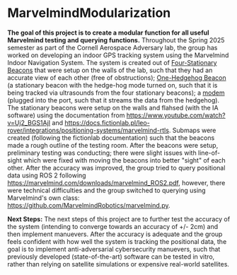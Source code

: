 # MarvelmindModularization
**The goal of this project is to create a modular function for all useful Marvelmind testing and querying functions.** Throughout the Spring 2025 semester as part of the Cornell Aerospace Adversary lab, the group has worked on developing an indoor GPS tracking system using the Marvelmind Indoor Navigation System. The system is created out of <ins>Four-Stationary Beacons</ins> that were setup on the walls of the lab, such that they had an accurate view of each other (free of obstructions); <ins>One-Hedgehog Beacon</ins> (a stationary beacon with the hedge-hog mode turned on, such that it is being tracked via ultrasounds from the four stationary beacons); a <ins>modem</ins> (plugged into the port, such that it streams the data from the hedgehog). The stationary beacons were setup on the walls and flahsed (with the IA software) using the documentation from https://www.youtube.com/watch?v=Uj2_BGS1AjI and https://docs.fictionlab.pl/leo-rover/integrations/positioning-systems/marvelmind-rtls. Submaps were created (following the fictionlab documentation) such that the beacons made a rough outline of the testing room. After the beacons were setup, preliminary testing was conducting; there were slight issues with line-of-sight which were fixed with moving the beacons into better "sight" of each other. After the accuracy was improved, the group tried to query positional data using ROS 2 following https://marvelmind.com/downloads/marvelmind_ROS2.pdf, however, there were technical difficulties and the group switched to querying using Marvelmind's own class: https://github.com/MarvelmindRobotics/marvelmind.py. 

**Next Steps:**
The next steps of this project are to further test the accuracy of the system (intending to converge towards an accuracy of +/- 2cm) and then implement manuevers. After the accuracy is adequate and the group feels confident with how well the system is tracking the positional data, the goal is to implement anti-adversarial cybersecurity manuevers, such that previously developed (state-of-the-art) software can be tested in vitro, rather than relying on satellite simulations or expensive real-world satellites.

